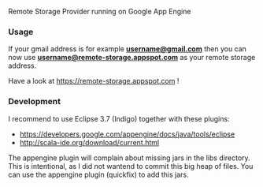 Remote Storage Provider running on Google App Engine

### Usage

If your gmail address is for example **username@gmail.com**
then you can now use **username@remote-storage.appspot.com** as your remote storage address.

Have a look at https://remote-storage.appspot.com !


### Development

I recommend to use Eclipse 3.7 (Indigo) together with these plugins:
 * https://developers.google.com/appengine/docs/java/tools/eclipse
 * http://scala-ide.org/download/current.html

The appengine plugin will complain about missing jars in the libs directory.
This is intentional, as I did not wantend to commit this big heap of files.
You can use the appengine plugin (quickfix) to add this jars.
